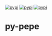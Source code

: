 [![pypi](https://img.shields.io/pypi/v/[py-pepe].svg)](https://pypi.org/project/py-pepe/)
[![pypi](https://img.shields.io/pypi/pyversions/py-pepe.svg)](https://pypi.org/project/py-pepe/)
[![pypi](https://img.shields.io/pypi/l/py-pepe.svg)](https://raw.githubusercontent.com/deniskrumko/py-pepe/master/LICENSE)

# py-pepe

